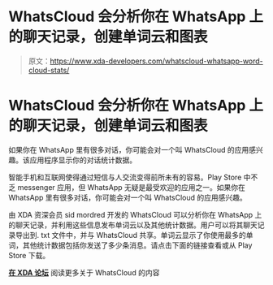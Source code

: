 # WhatsCloud 会分析你在 WhatsApp 上的聊天记录，创建单词云和图表

> 原文：<https://www.xda-developers.com/whatscloud-whatsapp-word-cloud-stats/>

# WhatsCloud 会分析你在 WhatsApp 上的聊天记录，创建单词云和图表

如果你在 WhatsApp 里有很多对话，你可能会对一个叫 WhatsCloud 的应用感兴趣。该应用程序显示你的对话统计数据。

智能手机和互联网使得通过短信与人交流变得前所未有的容易。Play Store 中不乏 messenger 应用，但 WhatsApp 无疑是最受欢迎的应用之一。如果你在 WhatsApp 里有很多对话，你可能会对一个叫 WhatsCloud 的应用感兴趣。

由 XDA 资深会员 sid mordred 开发的 WhatsCloud 可以分析你在 WhatsApp 上的聊天记录，并利用这些信息发布单词云以及其他统计数据。用户可以将其聊天记录导出到. txt 文件中，并与 WhatsCloud 共享。单词云显示了你使用最多的单词，其他统计数据包括你发送了多少条消息。请点击下面的链接查看或从 Play Store 下载。

[**在 XDA 论坛**](https://forum.xda-developers.com/android/apps-games/app-t3926323) 阅读更多关于 WhatsCloud 的内容